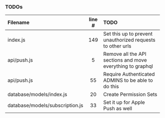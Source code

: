 ### TODOs
| Filename | line # | TODO
|:------|:------:|:------
| index.js | 149 | Set this up to prevent unauthorized requests to other urls
| api/push.js | 5 | Remove all the API sections and move everything to graphql
| api/push.js | 55 | Require Authenticated ADMINS to be able to do this
| database/models/index.js | 20 | Create Permission Sets
| database/models/subscription.js | 33 | Set it up for Apple Push as well